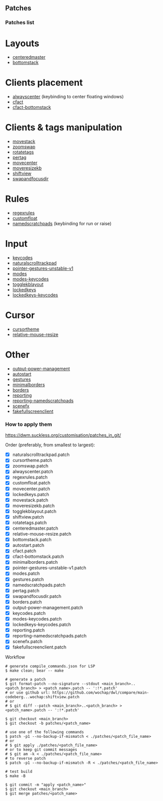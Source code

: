 ## Patches

### Patches list

# Layouts

- [centeredmaster](https://github.com/wochap/dwl/blob/v0.5/centeredmaster/centeredmaster.patch)
- [bottomstack](https://github.com/wochap/dwl/blob/v0.5/bottomstack/bottomstack.patch)

# Clients placement

- [alwayscenter](https://github.com/wochap/dwl/blob/v0.5/alwayscenter/alwayscenter.patch) (keybinding to center floating windows)
- [cfact](https://github.com/wochap/dwl/blob/v0.5/cfact/cfact.patch)
- [cfact-bottomstack](https://github.com/wochap/dwl/blob/v0.5/cfact-bottomstack/cfact-bottomstack.patch)

# Clients & tags manipulation

- [movestack](https://github.com/wochap/dwl/blob/v0.5/movestack/movestack.patch)
- [zoomswap](https://codeberg.org/dwl/dwl-patches/src/branch/main/zoomswap/zoomswap.patch)
- [rotatetags](https://codeberg.org/korei999/dwl-patches/src/branch/main/rotatetags/rotatetags.patch)
- [pertag](https://github.com/wochap/dwl/blob/v0.5/pertag/pertag.patch)
- [movecenter](https://github.com/wochap/dwl/blob/v0.5/movecenter/movecenter.patch)
- [moveresizekb](https://github.com/wochap/dwl/blob/v0.5/moveresizekb/moveresizekb.patch)
- [shiftview](https://codeberg.org/dwl/dwl-patches/src/branch/main/shiftview/shiftview.patch)
- [swapandfocusdir](https://github.com/wochap/dwl/blob/v0.5/swapandfocusdir/swapandfocusdir.patch)

# Rules

- [regexrules](https://github.com/wochap/dwl/blob/v0.5/regexrules/regexrules.patch)
- [customfloat](https://github.com/wochap/dwl/blob/v0.5/customfloat/customfloat.patch) 
- [namedscratchpads](https://github.com/wochap/dwl/blob/v0.5/namedscratchpads/namedscratchpads.patch) (keybinding for run or raise)

# Input

- [keycodes](https://github.com/wochap/dwl/blob/v0.5/keycodes/keycodes.patch)
- [naturalscrolltrackpad](https://github.com/wochap/dwl/blob/v0.5/naturalscrolltrackpad/naturalscrolltrackpad.patch)
- [pointer-gestures-unstable-v1](https://github.com/wochap/dwl/blob/v0.5/pointer-gestures-unstable-v1/pointer-gestures-unstable-v1.patch)
- [modes](https://github.com/wochap/dwl/blob/v0.5/modes/modes.patch)
- [modes-keycodes](https://github.com/wochap/dwl/blob/v0.5/modes-keycodes/modes-keycodes.patch)
- [togglekblayout](https://github.com/wochap/dwl/blob/v0.5/togglekblayout/togglekblayout.patch)
- [lockedkeys](https://github.com/wochap/dwl/blob/v0.5/lockedkeys/lockedkeys.patch)
- [lockedkeys-keycodes](https://github.com/wochap/dwl/blob/v0.5/lockedkeys-keycodes/lockedkeys-keycodes.patch)

# Cursor

- [cursortheme](https://github.com/wochap/dwl/blob/v0.5/cursortheme/cursortheme.patch)
- [relative-mouse-resize](https://github.com/wochap/dwl/blob/v0.5/relative-mouse-resize/relative-mouse-resize.patch)

# Other

- [output-power-management](https://github.com/wochap/dwl/blob/v0.5/output-power-management/output-power-management.patch)
- [autostart](https://codeberg.org/dwl/dwl-patches/src/branch/main/autostart/autostart.patch)
- [gestures](https://github.com/wochap/dwl/blob/v0.5/gestures/gestures.patch)
- [minimalborders](https://github.com/wochap/dwl/blob/v0.5/minimalborders/minimalborders.patch)
- [borders](https://github.com/wochap/dwl/blob/v0.5/borders/borders.patch)
- [reporting](https://github.com/wochap/dwl/blob/v0.5/reporting/reporting-diff.patch)
- [reporting-namedscratchpads](https://github.com/wochap/dwl/blob/v0.5/reporting-namedscratchpads/reporting-namedscratchpads-diff.patch)
- [scenefx](https://github.com/wochap/dwl/blob/v0.5/scenefx/scenefx.patch)
- [fakefullscreenclient](https://codeberg.org/dwl/dwl-patches/raw/branch/main/fakefullscreenclient/fakefullscreenclient.patch)

### How to apply them

https://dwm.suckless.org/customisation/patches_in_git/

Order (preferably, from smallest to largest):

- [x] naturalscrolltrackpad.patch
- [x] cursortheme.patch
- [x] zoomswap.patch
- [x] alwayscenter.patch
- [x] regexrules.patch
- [x] customfloat.patch
- [x] movecenter.patch
- [x] lockedkeys.patch
- [x] movestack.patch
- [x] moveresizekb.patch
- [x] togglekblayout.patch
- [x] shiftview.patch
- [x] rotatetags.patch
- [x] centeredmaster.patch
- [x] relative-mouse-resize.patch
- [x] bottomstack.patch
- [x] autostart.patch
- [x] cfact.patch
- [x] cfact-bottomstack.patch
- [x] minimalborders.patch
- [x] pointer-gestures-unstable-v1.patch
- [x] modes.patch
- [x] gestures.patch
- [x] namedscratchpads.patch
- [x] pertag.patch
- [x] swapandfocusdir.patch
- [x] borders.patch
- [x] output-power-management.patch
- [x] keycodes.patch
- [x] modes-keycodes.patch
- [x] lockedkeys-keycodes.patch
- [x] reporting.patch
- [x] reporting-namedscratchpads.patch
- [x] scenefx.patch
- [x] fakefullscreenclient.patch

Workflow

```
# generate compile_commands.json for LSP
$ make clean; bear -- make

# generate a patch
$ git format-patch --no-signature --stdout <main_branch>..<patch_branch> > <patch_name>.patch -- ':!*.patch'
# or use github url: https://github.com/wochap/dwl/compare/main-codeberg...wochap:shiftview.patch
# or
# $ git diff --patch <main_branch>..<patch_branch> > <patch_name>.patch -- ':!*.patch'

$ git checkout <main_branch>
$ git checkout -b patches/<patch_name>

# use one of the following commands
$ patch -p1 --no-backup-if-mismatch < ./patches/<patch_file_name>
# or
# $ git apply ./patches/<patch_file_name>
# or to keep git commit messages
# $ git am -k < ./patches/<patch_file_name>
# to reverse patch
$ patch -p1 --no-backup-if-mismatch -R < ./patches/<patch_file_name>

# test build
$ make -B

$ git commit -m "apply <patch_name>"
$ git checkout <main_branch>
$ git merge patches/<patch_name>
```
